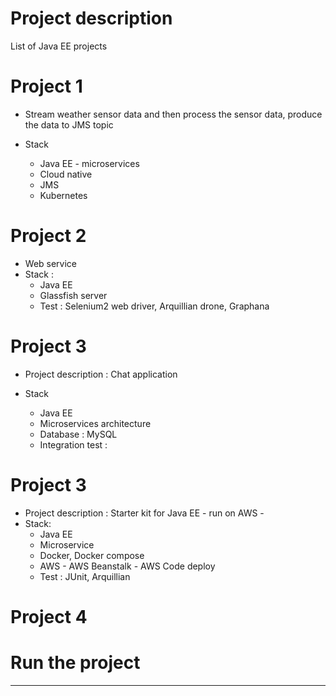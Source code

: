 # Project description 
List of Java EE projects 


# Project 1 
+ Stream weather sensor data and then process the sensor data, produce the data to JMS topic 

+ Stack 
    + Java EE - microservices
    + Cloud native 
    + JMS
    + Kubernetes 


# Project 2 
+ Web service  
+ Stack : 
    + Java EE 
    + Glassfish server 
    + Test : Selenium2 web driver, Arquillian drone, Graphana

# Project 3 
+  Project description : Chat application

+ Stack 
    + Java EE 
    + Microservices architecture 
    + Database : MySQL 
    + Integration test : 


# Project 3 
+ Project description : Starter kit for Java EE - run on AWS -
+ Stack: 
    + Java EE 
    + Microservice 
    + Docker, Docker compose 
    + AWS - AWS Beanstalk - AWS Code deploy 
    + Test : JUnit, Arquillian 
    








# Project 4 






# Run the project 





-------- 



